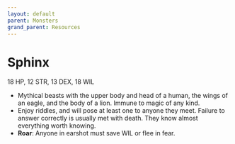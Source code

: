 ```yaml
---
layout: default
parent: Monsters
grand_parent: Resources
---
```


# Sphinx

18 HP, 12 STR, 13 DEX, 18 WIL

- Mythical beasts with the upper body and head of a human, the wings of an eagle, and the body of a lion. Immune to magic of any kind.
- Enjoy riddles, and will pose at least one to anyone they meet. Failure to answer correctly is usually met with death. They know almost everything worth knowing.
- **Roar**: Anyone in earshot must save WIL or flee in fear.
